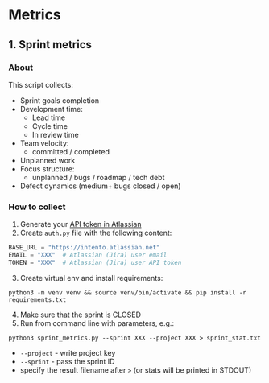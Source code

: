 # Metrics

## 1. Sprint metrics
### About
This script collects:
* Sprint goals completion
* Development time:
  * Lead time
  * Cycle time
  * In review time
* Team velocity:
  * committed / completed
* Unplanned work
* Focus structure:
  * unplanned / bugs / roadmap / tech debt 
* Defect dynamics (medium+ bugs closed / open)

### How to collect
1. Generate your [API token in Atlassian](https://id.atlassian.com/manage-profile/security/api-tokens)
2. Create `auth.py` file with the following content:
```python
BASE_URL = "https://intento.atlassian.net" 
EMAIL = "XXX"  # Atlassian (Jira) user email 
TOKEN = "XXX"  # Atlassian (Jira) user API token
```
3. Create virtual env and install requirements:
```
python3 -m venv venv && source venv/bin/activate && pip install -r requirements.txt
```
4. Make sure that the sprint is CLOSED
5. Run from command line with parameters, e.g.: 
```
python3 sprint_metrics.py --sprint XXX --project XXX > sprint_stat.txt
```
* `--project` - write project key
* `--sprint` - pass the sprint ID
* specify the result filename after `>` (or stats will be printed in STDOUT)
